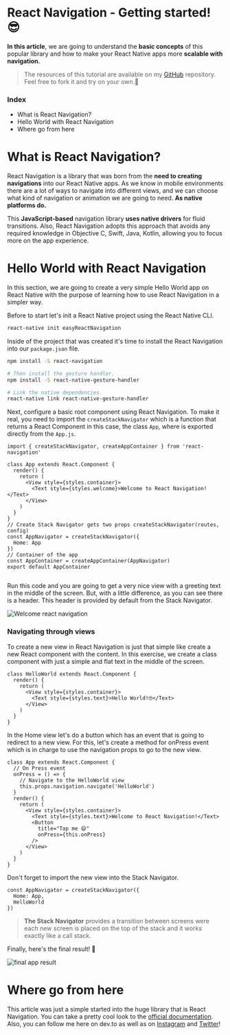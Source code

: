 # React Navigation - Getting started! 😎

**In this article**, we are going to understand the **basic concepts** of this popular library and how to make your React Native apps more **scalable with navigation.**

> The resources of this tutorial are available on my [GitHub](https://github.com/D4v1d98Ru1z) repository. Feel free to fork it and try on your own.🚀

### Index
- What is React Navigation?
- Hello World with React Navigation
- Where go from here

# What is React Navigation?

React Navigation is a library that was born from the **need to creating navigations** into our React Native apps. As we know in mobile environments there are a lot of ways to navigate into different views, and we can choose what kind of navigation or animation we are going to need. **As native platforms do.** 

This **JavaScript-based** navigation library **uses native drivers** for fluid transitions. Also, React Navigation adopts this approach that avoids any required knowledge in Objective C, Swift,  Java, Kotlin, allowing you to focus more on the app experience.

# Hello World with React Navigation

In this section, we are going to create a very simple Hello World app on React Native with the purpose of learning how to use React Navigation in a simpler way.

Before to start let's init a React Native project using the React Native CLI. 

``` bash
react-native init easyReactNavigation
```

Inside of the project that was created it's time to install the React Navigation into our `package.json` file.

``` bash
npm install -S react-navigation

# Then install the gesture handler.
npm install -S react-native-gesture-handler

# Link the native dependencies.
react-native link react-native-gesture-handler

```

Next, configure a basic root component using React Navigation. To make it real, you need to import the `createStackNavigator` which is a function that returns a React Component in this case, the class `App`, where is exported directly from the `App.js`.


``` react
import { createStackNavigator, createAppContainer } from 'react-navigation'

class App extends React.Component {
  render() {
    return (
      <View style={styles.container}>
        <Text style={styles.welcome}>Welcome to React Navigation!</Text>
      </View>
    )
  }
}
// Create Stack Navigator gets two props createStackNavigator(routes, config)
const AppNavigator = createStackNavigator({
  Home: App
})
// Container of the app
const AppContainer = createAppContainer(AppNavigator)
export default AppContainer


```
Run this code and you are going to get a very nice view with a greeting text in the middle of the screen. But, with a little difference, as you can see there is a header. This header is provided by default from the Stack Navigator. 

![Welcome react navigation](https://thepracticaldev.s3.amazonaws.com/i/w0n23z6kxio7pahqyxjz.png)

### Navigating through views

To create a new view in React Navigation is just that simple like create a new React component with the content. In this exercise, we create a class component with just a simple and flat text in the middle of the screen.

``` react
class HelloWorld extends React.Component {
  render() {
    return (
      <View style={styles.container}>
        <Text style={styles.text}>Hello World!🤓</Text>
      </View>
    )
  }
}
```

In the Home view let's do a button which has an event that is going to redirect to a new view. For this, let's create a method for onPress event which is in charge to use the navigation props to go to the new view.

``` react
class App extends React.Component {
  // On Press event 
  onPress = () => {
    // Navigate to the HelloWorld view
    this.props.navigation.navigate('HelloWorld')
  }
  render() {
    return (
      <View style={styles.container}>
        <Text style={styles.text}>Welcome to React Navigation!</Text>
        <Button 
          title="Tap me 😄"
          onPress={this.onPress}
        />
      </View>
    )
  }
}
```

Don't forget to import the new view into the Stack Navigator.

``` react
const AppNavigator = createStackNavigator({
  Home: App,
  HelloWorld
})
```
> **The Stack Navigator** provides a transition between screens were each new screen is placed on the top of the stack and it works exactly like a call stack. 

Finally, here's the final result! 🎉

![final app result](https://media.giphy.com/media/fV8KNoIllOgikN62G1/giphy.gif)



# Where go from here

This article was just a simple started into the huge library that is React Navigation. You can take a pretty cool look to the [official documentation](https://reactnavigation.org/docs/en/getting-started.html). Also, you can follow me here on dev.to as well as on [Instagram](https://www.instagram.com/davidlecodes/) and [Twitter](https://twitter.com/davidlecodes)!